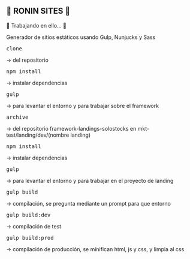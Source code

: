 ## 🏯 ️️RONIN SITES 🏯

🚧 Trabajando en ello... 🚧

Generador de sitios estáticos usando Gulp, Nunjucks y Sass

<pre>clone</pre> → del repositorio
<pre>npm install </pre>  → instalar dependencias
<pre>gulp</pre>  → para levantar el entorno y para trabajar sobre el framework
<pre>archive</pre> → del repositorio framework-landings-solostocks en mkt-test/landing/dev/(nombre landing)
<pre>npm install</pre>   → instalar dependencias
<pre>gulp </pre> → para levantar el entorno y para trabajar en el proyecto de landing
<pre>gulp build</pre>  → compilación, se pregunta mediante un prompt para que entorno
<pre>gulp build:dev</pre>  → compilación de test
<pre>gulp build:prod </pre> → compilación de producción, se mínifican html, js y css, y limpia al css
